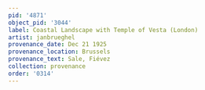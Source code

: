 ```yaml
---
pid: '4871'
object_pid: '3044'
label: Coastal Landscape with Temple of Vesta (London)
artist: janbrueghel
provenance_date: Dec 21 1925
provenance_location: Brussels
provenance_text: Sale, Fiévez
collection: provenance
order: '0314'
---
```

